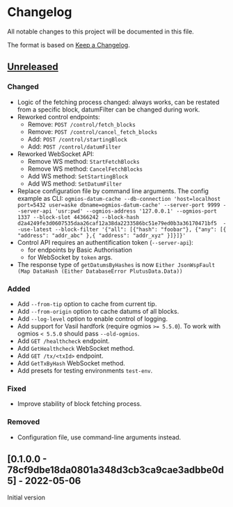 # Changelog

All notable changes to this project will be documented in this file.

The format is based on [Keep a Changelog](https://keepachangelog.com/en/1.0.0/).

## [Unreleased]

### Changed

- Logic of the fetching process changed: always works, can be restated from a specific block, datumFilter can be changed during work.
- Reworked control endpoints:
  - Remove: `POST /control/fetch_blocks`
  - Remove: `POST /control/cancel_fetch_blocks`
  - Add: `POST /control/startingBlock`
  - Add: `POST /control/datumFilter`
- Reworked WebSocket API:
  - Remove WS method: `StartFetchBlocks`
  - Remove WS method: `CancelFetchBlocks`
  - Add WS method:  `SetStartingBlock`
  - Add WS method: `SetDatumFilter`
- Replace configuration file by command line arguments. The config example as CLI: `ogmios-datum-cache --db-connection 'host=localhost port=5432 user=aske dbname=ogmios-datum-cache' --server-port 9999 --server-api 'usr:pwd' --ogmios-address '127.0.0.1' --ogmios-port 1337 --block-slot 44366242 --block-hash d2a4249fe3d0607535daa26caf12a38da2233586bc51e79ed0b3a36170471bf5  --use-latest --block-filter '{"all": [{"hash": "foobar"}, {"any": [{ "address": "addr_abc" },{ "address": "addr_xyz" }]}]}'`
- Control API requires an authentification token (`--server-api`):
  - for endpoints by Basic Authorisation
  - for WebSocket by `token` args.
- The response type of `getDatumsByHashes` is now `Either JsonWspFault (Map DataHash (Either DatabaseError PlutusData.Data))`

### Added

- Add `--from-tip` option to cache from current tip.
- Add `--from-origin` option to cache datums of all blocks.
- Add `--log-level` option to enable control of logging.
- Add support for Vasil hardfork (require ogmios `>= 5.5.0`). To work with ogmios `< 5.5.0` should pass `--old-ogmios`.
- Add `GET /healthcheck` endpoint.
- Add `GetHealthcheck` WebSocket method.
- Add `GET /tx/<txId>` endpoint.
- Add `GetTxByHash` WebSocket method.
- Add presets for testing environments `test-env`.

### Fixed
- Improve stability of block fetching process.

### Removed
- Configuration file, use command-line arguments instead.

## [0.1.0.0 - 78cf9dbe18da0801a348d3cb3ca9cae3adbbe0d5] - 2022-05-06
Initial version

[Unreleased]: https://github.com/mlabs-haskell/ogmios-datum-cache/compare/78cf9db...master 
